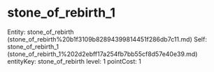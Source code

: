 # stone_of_rebirth_1

Entity: stone_of_rebirth (stone_of_rebirth%20b1f3109b82894399814451f286db7c11.md)
Self: stone_of_rebirth_1 (stone_of_rebirth_1%202d2ebff17a254fb7bb55cf8d57e40e39.md)
entityKey: stone_of_rebirth
level: 1
pointCost: 1